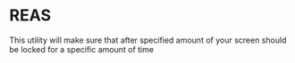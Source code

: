 REAS
====

This utility will make sure that after specified amount of your screen should be locked for a specific amount of time
